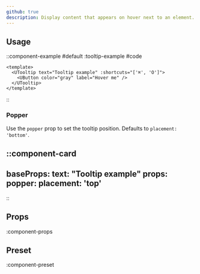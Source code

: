 ```yaml
---
github: true
description: Display content that appears on hover next to an element.
---
```


## Usage

::component-example
#default
:tooltip-example
#code
```vue
<template>
  <UTooltip text="Tooltip example" :shortcuts="['⌘', 'O']">
    <UButton color="gray" label="Hover me" />
  </UTooltip>
</template>
```
::

### Popper

Use the `popper` prop to set the tooltip position. Defaults to `placement: 'bottom'`.

::component-card
---
baseProps:
  text: "Tooltip example"
props:
  popper:
    placement: 'top'
---
::

## Props

:component-props

## Preset

:component-preset
